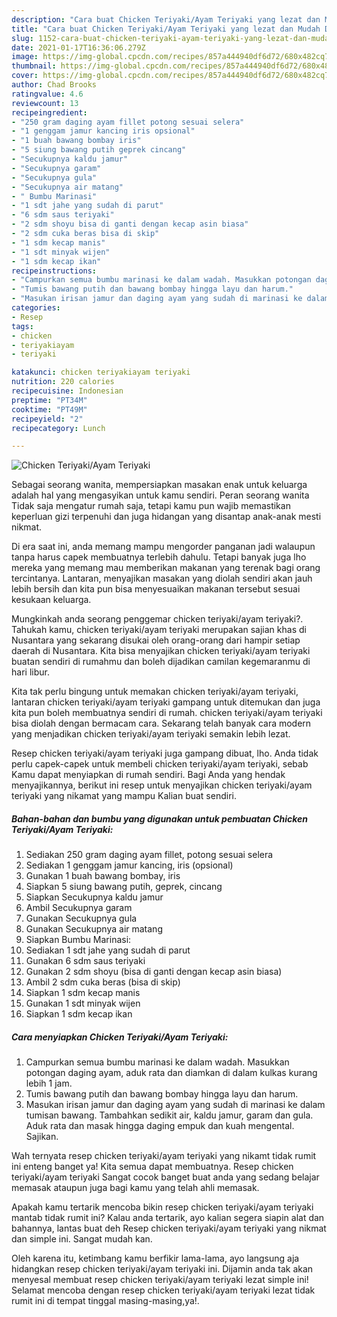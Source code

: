 ```yaml
---
description: "Cara buat Chicken Teriyaki/Ayam Teriyaki yang lezat dan Mudah Dibuat"
title: "Cara buat Chicken Teriyaki/Ayam Teriyaki yang lezat dan Mudah Dibuat"
slug: 1152-cara-buat-chicken-teriyaki-ayam-teriyaki-yang-lezat-dan-mudah-dibuat
date: 2021-01-17T16:36:06.279Z
image: https://img-global.cpcdn.com/recipes/857a444940df6d72/680x482cq70/chicken-teriyakiayam-teriyaki-foto-resep-utama.jpg
thumbnail: https://img-global.cpcdn.com/recipes/857a444940df6d72/680x482cq70/chicken-teriyakiayam-teriyaki-foto-resep-utama.jpg
cover: https://img-global.cpcdn.com/recipes/857a444940df6d72/680x482cq70/chicken-teriyakiayam-teriyaki-foto-resep-utama.jpg
author: Chad Brooks
ratingvalue: 4.6
reviewcount: 13
recipeingredient:
- "250 gram daging ayam fillet potong sesuai selera"
- "1 genggam jamur kancing iris opsional"
- "1 buah bawang bombay iris"
- "5 siung bawang putih geprek cincang"
- "Secukupnya kaldu jamur"
- "Secukupnya garam"
- "Secukupnya gula"
- "Secukupnya air matang"
- " Bumbu Marinasi"
- "1 sdt jahe yang sudah di parut"
- "6 sdm saus teriyaki"
- "2 sdm shoyu bisa di ganti dengan kecap asin biasa"
- "2 sdm cuka beras bisa di skip"
- "1 sdm kecap manis"
- "1 sdt minyak wijen"
- "1 sdm kecap ikan"
recipeinstructions:
- "Campurkan semua bumbu marinasi ke dalam wadah. Masukkan potongan daging ayam, aduk rata dan diamkan di dalam kulkas kurang lebih 1 jam."
- "Tumis bawang putih dan bawang bombay hingga layu dan harum."
- "Masukan irisan jamur dan daging ayam yang sudah di marinasi ke dalam tumisan bawang. Tambahkan sedikit air, kaldu jamur, garam dan gula. Aduk rata dan masak hingga daging empuk dan kuah mengental. Sajikan."
categories:
- Resep
tags:
- chicken
- teriyakiayam
- teriyaki

katakunci: chicken teriyakiayam teriyaki 
nutrition: 220 calories
recipecuisine: Indonesian
preptime: "PT34M"
cooktime: "PT49M"
recipeyield: "2"
recipecategory: Lunch

---
```



![Chicken Teriyaki/Ayam Teriyaki](https://img-global.cpcdn.com/recipes/857a444940df6d72/680x482cq70/chicken-teriyakiayam-teriyaki-foto-resep-utama.jpg)

Sebagai seorang wanita, mempersiapkan masakan enak untuk keluarga adalah hal yang mengasyikan untuk kamu sendiri. Peran seorang  wanita Tidak saja mengatur rumah saja, tetapi kamu pun wajib memastikan keperluan gizi terpenuhi dan juga hidangan yang disantap anak-anak mesti nikmat.

Di era  saat ini, anda memang mampu mengorder panganan jadi walaupun tanpa harus capek membuatnya terlebih dahulu. Tetapi banyak juga lho mereka yang memang mau memberikan makanan yang terenak bagi orang tercintanya. Lantaran, menyajikan masakan yang diolah sendiri akan jauh lebih bersih dan kita pun bisa menyesuaikan makanan tersebut sesuai kesukaan keluarga. 



Mungkinkah anda seorang penggemar chicken teriyaki/ayam teriyaki?. Tahukah kamu, chicken teriyaki/ayam teriyaki merupakan sajian khas di Nusantara yang sekarang disukai oleh orang-orang dari hampir setiap daerah di Nusantara. Kita bisa menyajikan chicken teriyaki/ayam teriyaki buatan sendiri di rumahmu dan boleh dijadikan camilan kegemaranmu di hari libur.

Kita tak perlu bingung untuk memakan chicken teriyaki/ayam teriyaki, lantaran chicken teriyaki/ayam teriyaki gampang untuk ditemukan dan juga kita pun boleh membuatnya sendiri di rumah. chicken teriyaki/ayam teriyaki bisa diolah dengan bermacam cara. Sekarang telah banyak cara modern yang menjadikan chicken teriyaki/ayam teriyaki semakin lebih lezat.

Resep chicken teriyaki/ayam teriyaki juga gampang dibuat, lho. Anda tidak perlu capek-capek untuk membeli chicken teriyaki/ayam teriyaki, sebab Kamu dapat menyiapkan di rumah sendiri. Bagi Anda yang hendak menyajikannya, berikut ini resep untuk menyajikan chicken teriyaki/ayam teriyaki yang nikamat yang mampu Kalian buat sendiri.

<!--inarticleads1-->

##### Bahan-bahan dan bumbu yang digunakan untuk pembuatan Chicken Teriyaki/Ayam Teriyaki:

1. Sediakan 250 gram daging ayam fillet, potong sesuai selera
1. Sediakan 1 genggam jamur kancing, iris (opsional)
1. Gunakan 1 buah bawang bombay, iris
1. Siapkan 5 siung bawang putih, geprek, cincang
1. Siapkan Secukupnya kaldu jamur
1. Ambil Secukupnya garam
1. Gunakan Secukupnya gula
1. Gunakan Secukupnya air matang
1. Siapkan  Bumbu Marinasi:
1. Sediakan 1 sdt jahe yang sudah di parut
1. Gunakan 6 sdm saus teriyaki
1. Gunakan 2 sdm shoyu (bisa di ganti dengan kecap asin biasa)
1. Ambil 2 sdm cuka beras (bisa di skip)
1. Siapkan 1 sdm kecap manis
1. Gunakan 1 sdt minyak wijen
1. Siapkan 1 sdm kecap ikan




<!--inarticleads2-->

##### Cara menyiapkan Chicken Teriyaki/Ayam Teriyaki:

1. Campurkan semua bumbu marinasi ke dalam wadah. Masukkan potongan daging ayam, aduk rata dan diamkan di dalam kulkas kurang lebih 1 jam.
1. Tumis bawang putih dan bawang bombay hingga layu dan harum.
1. Masukan irisan jamur dan daging ayam yang sudah di marinasi ke dalam tumisan bawang. Tambahkan sedikit air, kaldu jamur, garam dan gula. Aduk rata dan masak hingga daging empuk dan kuah mengental. Sajikan.




Wah ternyata resep chicken teriyaki/ayam teriyaki yang nikamt tidak rumit ini enteng banget ya! Kita semua dapat membuatnya. Resep chicken teriyaki/ayam teriyaki Sangat cocok banget buat anda yang sedang belajar memasak ataupun juga bagi kamu yang telah ahli memasak.

Apakah kamu tertarik mencoba bikin resep chicken teriyaki/ayam teriyaki mantab tidak rumit ini? Kalau anda tertarik, ayo kalian segera siapin alat dan bahannya, lantas buat deh Resep chicken teriyaki/ayam teriyaki yang nikmat dan simple ini. Sangat mudah kan. 

Oleh karena itu, ketimbang kamu berfikir lama-lama, ayo langsung aja hidangkan resep chicken teriyaki/ayam teriyaki ini. Dijamin anda tak akan menyesal membuat resep chicken teriyaki/ayam teriyaki lezat simple ini! Selamat mencoba dengan resep chicken teriyaki/ayam teriyaki lezat tidak rumit ini di tempat tinggal masing-masing,ya!.


